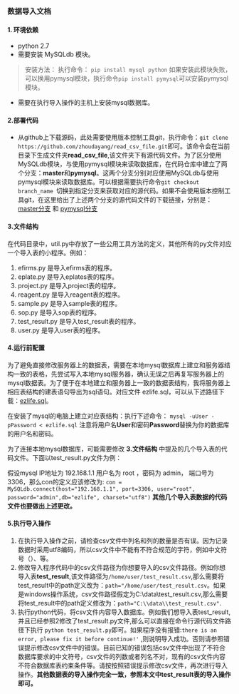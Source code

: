 ### 数据导入文档
#### 1. 环境依赖
- python 2.7
- 需要安装 MySQLdb 模块。

>安装方法： 执行命令： ```pip install mysql python``` 如果安装此模块失败，可以换用pymysql模块，执行命令```pip install pymysql```可以安装pymysql模块。

- 需要在执行导入操作的主机上安装mysql数据库。 

#### 2.部署代码
* 从github上下载源码，此处需要使用版本控制工具git，执行命令：```git clone https://github.com/zhoudayang/read_csv_file.git```即可。该命令会在当前目录下生成文件夹**read\_csv\_file**,该文件夹下有源代码文件。为了区分使用MySQLdb模块，与使用pymysql模块来读取数据库，在代码仓库中建立了两个分支：**master**和**pymysql**。这两个分支分别对应使用MySQLdb与使用pymysql模块来读取数据库。可以根据需要执行命令```git checkout branch_name ```切换到指定分支来获取对应的源代码。如果不会使用版本控制工具git，在这里给出了上述两个分支的源代码文件的下载链接，分别是：
[master分支](https://pan.baidu.com/s/1mh7p2pM) 和 [pymysql分支](https://pan.baidu.com/s/1mhQmuoC)

#### 3.文件结构
在代码目录中，util.py中存放了一些公用工具方法的定义，其他所有的py文件对应一个导入表的小程序。例如：

1. efirms.py 是导入efirms表的程序。
2. eplate.py 是导入eplates表的程序。
3. project.py 是导入project表的程序。
4. reagent.py 是导入reagent表的程序。
5. sample.py 是导入sample表的程序。
6. sop.py 是导入sop表的程序。
7. test\_result.py 是导入test_result表的程序。
8. user.py 是导入user表的程序。

#### 4.运行前配置
为了避免直接修改服务器上的数据表，需要在本地mysql数据库上建立和服务器结构一致的表格，先尝试写入本地mysql服务器，确认无误之后再复写服务器上的mysql数据表。为了便于在本地建立和服务器上一致的数据表结构，我将服务器上相应表结构的建表语句导出为sql语句。对应文件 ezlife.sql，可以从下述路径下载：[ezlife.sql](https://raw.githubusercontent.com/zhoudayang/read_csv_file/master/ezlife.sql)。

在安装了mysql的电脑上建立对应表结构：执行下述命令：
```mysql -uUser -pPassword < ezlife.sql``` 注意将用户名**User**和密码**Password**替换为你的数据库的用户名和密码。

为了连接本地mysql数据库，可能需要修改 **3.文件结构** 中提及的几个导入表的代码文件。下面以test_result.py文件为例：

假设mysql IP地址为 192.168.1.1 用户名为 root ，密码为 admin， 端口号为 3306，那么con的定义应该修改为:
```con = MySQLdb.connect(host="192.168.1.1", port=3306, user="root", password="admin",db="ezlife", charset="utf8")``` **其他几个导入表数据的代码文件也要做出上述更改。**

#### 5.执行导入操作
1. 在执行导入操作之前，请检查csv文件中列名和列的数量是否有误。因为记录数据时采用utf8编码，所以csv文件中不能有不符合规范的字符，例如中文符号（）、等。
2. 修改导入程序代码中的csv文件路径为你想要导入的csv文件路径。例如你想导入表**test\_result**,该文件路径为```/home/user/test_result.csv```,那么需要将test\_result中的path定义改为：```path="/home/user/test_result.csv```。如果是windows操作系统，csv文件路径假定为C:\data\test_result.csv,那么需要将test\_result中的path定义修改为：```path="C:\\data\\test_result.csv"```.
3. 执行python代码，将csv文件内容导入数据库。例如我们想导入表test\_result,并且已经参照2修改了test\_result.py文件,那么可以直接在命令行源代码文件路径下执行 ```python test_result.py```即可。如果程序没有报错:```there is an error, please fix it before continue!'``` ,则说明导入成功。否则请参照错误提示修改csv文件中的错误。目前已知的错误包括csv文件中出现了不符合数据库要求的中文符号，csv文件的列数或者列名不对，现有的csv文件内容不符合数据库表约束条件等。请按按照错误提示修改csv文件，再次进行导入操作。**其他数据表的导入操作完全一致，参照本文中test_result表的导入操作即可。**
